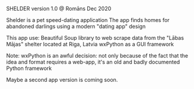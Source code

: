SHELDER
version 1.0
@ Romāns Dec 2020

Shelder is a pet speed-dating application
The app finds homes for abandoned darlings using a modern "dating app" design

This app use:
    Beautiful Soup library to web scrape data from the "Lābas Mājas" shelter located at Riga, Latvia
    wxPython as a GUI framework
      
Note:
    wxPython is an awful decision: not only because of the fact that the idea and format requires a web-app, it's an old and badly documented Python framework
        
Maybe a second app version is coming soon.
